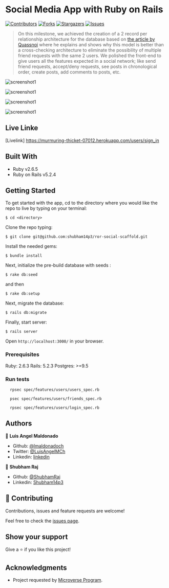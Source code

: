# Social Media App with Ruby on Rails

[![Contributors][contributors-shield]][contributors-url]
[![Forks][forks-shield]][forks-url]
[![Stargazers][stars-shield]][stars-url]
[![Issues][issues-shield]][issues-url]

> On this milestone, we achieved the creation of a 2 record per relationship architecture for the database based on [the article by Quassnoi](https://explainextended.com/2009/03/07/selecting-friends/) where he explains and shows why this model is better than a cross-checking architecture to eliminate the possibility of multiple friend requests with the same 2 users. We polished the front-end to give users all the features expected in a social network; like send friend requests, accept/deny requests, see posts in chronological order, create posts, add comments to posts, etc.

![screenshot1](images/screenshot02.png)

![screenshot1](images/screenshot01.png)

![screenshot1](images/screenshot03.png)

![screenshot1](images/screenshot04.png)

## Live Linke

[Livelink] https://murmuring-thicket-07012.herokuapp.com/users/sign_in

## Built With

- Ruby v2.6.5
- Ruby on Rails v5.2.4

## Getting Started

To get started with the app, cd to the directory where you would like the repo to live by typing on your terminal:

```
$ cd <directory>
```

Clone the repo typing:

```
$ git clone git@github.com:shubham14p3/ror-social-scaffold.git
```

Install the needed gems:

```
$ bundle install
```

Next, initialize the pre-build database with seeds :

```
$ rake db:seed
```

and then

```
$ rake db:setup

```


Next, migrate the database:

```
$ rails db:migrate
```

Finally, start server:

```
$ rails server
```

Open `http://localhost:3000/` in your browser.

### Prerequisites

Ruby: 2.6.3
Rails: 5.2.3
Postgres: >=9.5

### Run tests

```
  rpsec spec/features/users/users_spec.rb

  psec spec/features/users/friends_spec.rb

  rpsec spec/features/users/login_spec.rb
```

## Authors

👤 **Luis Angel Maldonado**

- Github: [@lmaldonadoch](https://github.com/lmaldonadoch)
- Twitter: [@LuisAngelMCh](https://twitter.com/LuisAngelMCh)
- Linkedin: [linkedin](https://www.linkedin.com/in/lmaldonadoch)

👤 **Shubham Raj**

- Github: [@ShubhamRaj](https://github.com/shubham14p3)
- Linkedin: [Shubham14p3](https://www.linkedin.com/in/shubham14p3/)

## 🤝 Contributing

Contributions, issues and feature requests are welcome!

Feel free to check the [issues page](https://github.com/shubham14p3//ror-social-scaffold/issues/).

## Show your support

Give a ⭐️ if you like this project!

## Acknowledgments

- Project requested by [Microverse Program](https://www.microverse.org/).



<!-- MARKDOWN LINKS & IMAGES -->

[contributors-shield]: https://img.shields.io/github/contributors/shubham14p3/members-only.svg?style=flat-square
[contributors-url]: https://github.com/shubham14p3/ror-social-scaffold/graphs/contributors
[forks-shield]: https://img.shields.io/github/forks/shubham14p3/members-only.svg?style=flat-square
[forks-url]: https://github.com/shubham14p3/ror-social-scaffold/network/members
[stars-shield]: https://img.shields.io/github/stars/shubham14p3/members-only.svg?style=flat-square
[stars-url]: https://github.com/shubham14p3/ror-social-scaffold/stargazers
[issues-shield]: https://img.shields.io/github/issues/shubham14p3/members-only.svg?style=flat-square
[issues-url]: https://github.com/shubham14p3/ror-social-scaffold/issues
